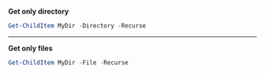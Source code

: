 
__Get only directory__
```ps1                                             |
Get-ChildItem MyDir -Directory -Recurse
``` 
------------------------------

__Get only files__
```ps1                                             |
Get-ChildItem MyDir -File -Recurse
``` 

